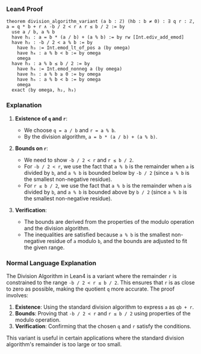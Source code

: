 ### Lean4 Proof
```lean4
theorem division_algorithm_variant (a b : ℤ) (hb : b ≠ 0) : ∃ q r : ℤ, a = q * b + r ∧ -b / 2 < r ∧ r ≤ b / 2 := by
  use a / b, a % b
  have h₁ : a = b * (a / b) + (a % b) := by rw [Int.ediv_add_emod]
  have h₂ : -b / 2 < a % b := by
    have h₃ := Int.emod_lt_of_pos a (by omega)
    have h₄ : a % b < b := by omega
    omega
  have h₃ : a % b ≤ b / 2 := by
    have h₄ := Int.emod_nonneg a (by omega)
    have h₅ : a % b ≥ 0 := by omega
    have h₆ : a % b < b := by omega
    omega
  exact ⟨by omega, h₂, h₃⟩
```
### Explanation
1. **Existence of `q` and `r`**:
   - We choose `q = a / b` and `r = a % b`.
   - By the division algorithm, `a = b * (a / b) + (a % b)`.

2. **Bounds on `r`**:
   - We need to show `-b / 2 < r` and `r ≤ b / 2`.
   - For `-b / 2 < r`, we use the fact that `a % b` is the remainder when `a` is divided by `b`, and `a % b` is bounded below by `-b / 2` (since `a % b` is the smallest non-negative residue).
   - For `r ≤ b / 2`, we use the fact that `a % b` is the remainder when `a` is divided by `b`, and `a % b` is bounded above by `b / 2` (since `a % b` is the smallest non-negative residue).

3. **Verification**:
   - The bounds are derived from the properties of the modulo operation and the division algorithm.
   - The inequalities are satisfied because `a % b` is the smallest non-negative residue of `a` modulo `b`, and the bounds are adjusted to fit the given range.

### Normal Language Explanation
The Division Algorithm in Lean4 is a variant where the remainder `r` is constrained to the range `-b / 2 < r ≤ b / 2`. This ensures that `r` is as close to zero as possible, making the quotient `q` more accurate. The proof involves:
1. **Existence**: Using the standard division algorithm to express `a` as `qb + r`.
2. **Bounds**: Proving that `-b / 2 < r` and `r ≤ b / 2` using properties of the modulo operation.
3. **Verification**: Confirming that the chosen `q` and `r` satisfy the conditions.

This variant is useful in certain applications where the standard division algorithm's remainder is too large or too small.